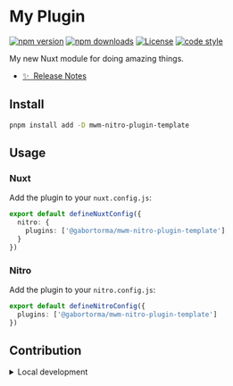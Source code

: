 <!--
Get your module up and running quickly.

Find and replace all on all files (CMD+SHIFT+F):
- Name: My Plugin
- Package name: gabortorma/mwm-nitro-plugin-template
- Description: My new Nitro plugin
-->

# My Plugin

[![npm version][npm-version-src]][npm-version-href]
[![npm downloads][npm-downloads-src]][npm-downloads-href]
[![License][license-src]][license-href]
[![code style][code-style-src]][code-style-href]

My new Nuxt module for doing amazing things.

- [✨ &nbsp;Release Notes](/CHANGELOG.md)
  <!-- - [🏀 Online playground](https://stackblitz.com/github/your-org/mwm-nitro-plugin-template?file=playground%2Fapp.vue) -->
  <!-- - [📖 &nbsp;Documentation](https://example.com) -->

## Install

```bash
pnpm install add -D mwm-nitro-plugin-template
```

## Usage

### Nuxt

Add the plugin to your `nuxt.config.js`:

```ts
export default defineNuxtConfig({
  nitro: {
    plugins: ['@gabortorma/mwm-nitro-plugin-template']
  }
})
```

### Nitro

Add the plugin to your `nitro.config.js`:

```ts
export default defineNitroConfig({
  plugins: ['@gabortorma/mwm-nitro-plugin-template']
})
```

## Contribution

<details>
  <summary>Local development</summary>

```bash
# Install dependencies
npm install

# Generate type stubs
npm run dev:prepare

# Develop with the playground
npm run dev

# Build the playground
npm run dev:build

# Run ESLint
npm run lint

# Run Vitest
npm run test
npm run test:watch

# Release new version
npm run release
```

</details>

<!-- Badges -->

[npm-version-src]: https://img.shields.io/npm/v/@gabortorma/mwm-nitro-plugin-template/latest.svg?style=flat&colorA=18181B&colorB=28CF8D
[npm-version-href]: https://npmjs.com/package/@gabortorma/mwm-nitro-plugin-template
[npm-downloads-src]: https://img.shields.io/npm/dm/@gabortorma/mwm-nitro-plugin-template.svg?style=flat&colorA=18181B&colorB=28CF8D
[npm-downloads-href]: https://npmjs.com/package/@gabortorma/mwm-nitro-plugin-template
[license-src]: https://img.shields.io/npm/l/@gabortorma/mwm-nitro-plugin-template.svg?style=flat&colorA=18181B&colorB=28CF8D
[license-href]: https://npmjs.com/package/@gabortorma/mwm-nitro-plugin-template
[code-style-src]: https://antfu.me/badge-code-style.svg
[code-style-href]: https://github.com/gabortorma/antfu-eslint-config
